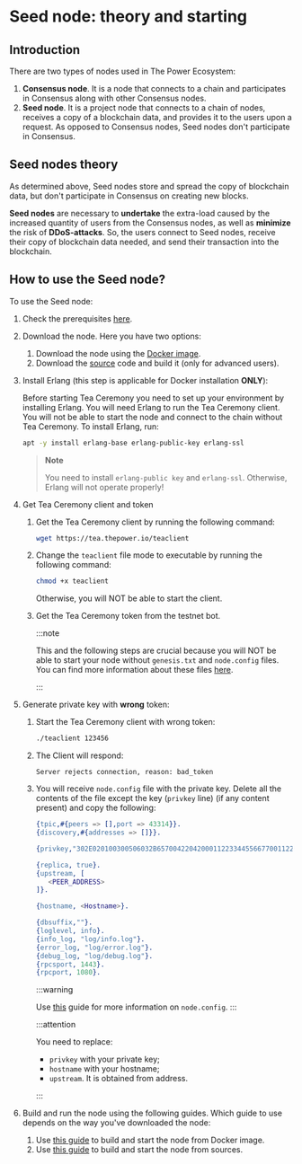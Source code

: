 # Seed node: theory and starting


## Introduction

There are two types of nodes used in The Power Ecosystem:

1. **Consensus node**. It is a node that connects to a chain and participates in Consensus along with other Consensus nodes.
2. **Seed node**. It is a project node that connects to a chain of nodes, receives a copy of a blockchain data, and provides it to the users upon a request. As opposed to Consensus nodes, Seed nodes don't participate in Consensus.

## Seed nodes theory

As determined above, Seed nodes store and spread the copy of blockchain data, but don't participate in Consensus on creating new blocks.

**Seed nodes** are necessary to **undertake** the extra-load caused by the increased quantity of users from the Consensus nodes, as well as **minimize** the risk of **DDoS-attacks**. So, the users connect to Seed nodes, receive their copy of blockchain data needed, and send their transaction into the blockchain.

## How to use the Seed node?

To use the Seed node:

1. Check the prerequisites [here](./01-prerequisites.md).
2. Download the node. Here you have two options:

   1. Download the node using the [Docker image](https://hub.docker.com/r/thepowerio/tpnode).
   2. Download the [source](../../Maintain/build-and-start-a-node/06-startingTpNode_source.md#downloading-and-building-the-node) code and build it (only for advanced users).

3. Install Erlang (this step is applicable for Docker installation **ONLY**):

   Before starting Tea Ceremony you need to set up your environment by installing Erlang. You will need Erlang to run the Tea Ceremony client. You will not be able to start the node and connect to the chain without Tea Ceremony. To install Erlang, run:

   ```bash
   apt -y install erlang-base erlang-public-key erlang-ssl
   ```

   > **Note**
   >
   > You need to install `erlang-public key` and `erlang-ssl`. Otherwise, Erlang will not operate properly!

4. Get Tea Ceremony client and token

   1. Get the Tea Ceremony client by running the following command:

      ```bash
      wget https://tea.thepower.io/teaclient
      ```

   2. Change the `teaclient` file mode to executable by running the following command:

      ```bash
      chmod +x teaclient
      ```

      Otherwise, you will NOT be able to start the client.

   3. Get the Tea Ceremony token from the testnet bot.

      :::note

      This and the following steps are crucial because you will NOT be able to start your node without `genesis.txt` and `node.config` files. You can find more information about these files [here](https://doc.thepower.io/docs/Maintain/build-and-start-a-node/tpNodeConfiguration).

      :::

5. Generate private key with **wrong** token:

   1. Start the Tea Ceremony client with wrong token:

      ```bash
      ./teaclient 123456
      ```

   2. The Client will respond:
   
      ```text
      Server rejects connection, reason: bad_token
      ```

   3. You will receive `node.config` file with the private key. Delete all the contents of the file except the key (`privkey` line) (if any content present) and copy the following:

      ```erlang
      {tpic,#{peers => [],port => 43314}}.
      {discovery,#{addresses => []}}.

      {privkey,"302E020100300506032B6570042204200011223344556677001122334455667700112233445566770011223344556677"}.

      {replica, true}.
      {upstream, [
         <PEER_ADDRESS>
      ]}.

      {hostname, <Hostname>}.

      {dbsuffix,""}.
      {loglevel, info}.
      {info_log, "log/info.log"}.
      {error_log, "log/error.log"}.
      {debug_log, "log/debug.log"}.
      {rpcsport, 1443}.
      {rpcport, 1080}.
      ```
      
      :::warning

      Use [this]() guide for more information on `node.config`.
      :::

      :::attention

      You need to replace:

      - `privkey` with your private key; 
      - `hostname` with your hostname;
      - `upstream`. It is obtained from address.

      :::
   

7. Build and run the node using the following guides. Which guide to use depends on the way you've downloaded the node:

   1. Use [this guide](../../Community/phase-1/02-download-build-run-docker.md) to build and start the node from Docker image.
   2. Use [this guide](../../Community/phase-1/03-download-build-run-source.md) to build and start the node from sources.

